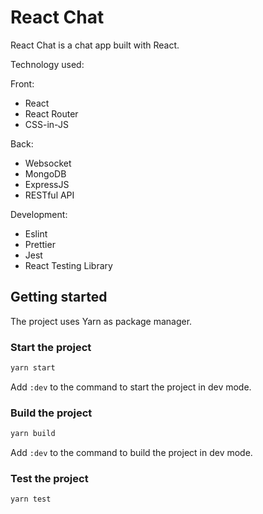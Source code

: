# React Chat

React Chat is a chat app built with React.

Technology used:

Front:
- React
- React Router
- CSS-in-JS

Back:
- Websocket
- MongoDB
- ExpressJS
- RESTful API

 Development:
- Eslint
- Prettier
- Jest
- React Testing Library

## Getting started

The project uses Yarn as package manager.

### Start the project

```bash
yarn start
```

Add `:dev` to the command to start the project in dev mode.

### Build the project

```bash
yarn build
```

Add `:dev` to the command to build the project in dev mode.

### Test the project

```bash
yarn test
```
